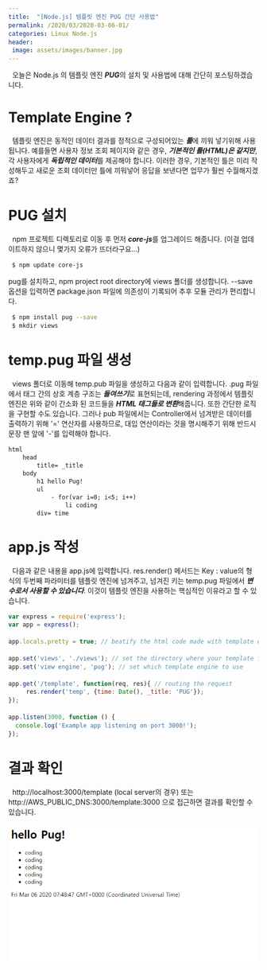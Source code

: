 ```yaml
---
title:  "[Node.js] 템플릿 엔진 PUG 간단 사용법"
permalink: /2020/03/2020-03-06-01/
categories: Linux Node.js
header:
 image: assets/images/banner.jpg
---
```

&nbsp; 오늘은 Node.js 의 템플릿 엔진 ***PUG***의 설치 및 사용법에 대해 간단히 포스팅하겠습니다. 

# Template Engine ?
&nbsp; 템플릿 엔진은 동적인 데이터 결과를 정적으로 구성되어있는 ***틀***에 끼워 넣기위해 사용됩니다. 
예를들면 사용자 정보 조회 페이지와 같은 경우, ***기본적인 틀(HTML)은 같지만***, 각 사용자에게 ***독립적인 데이터***를 제공해야 합니다. 이러한 경우, 기본적인 틀은 미리 작성해두고 새로운 조회 데이터만 틀에 끼워넣어 응답을 보낸다면 업무가 훨씬 수월해지겠죠?

# PUG 설치
&nbsp; npm 프로젝트 디렉토리로 이동 후 먼저 ***core-js***를 업그레이드 해줍니다. (이걸 업데이트하지 않으니 몇가지 오류가 뜨더라구요...)
```bash
 $ npm update core-js 
```
pug를 설치하고, npm project root directory에 views 폴더를 생성합니다. --save 옵션을 입력하면 package.json 파일에 의존성이 기록되어 추후 모듈 관리가 편리합니다.

```bash
 $ npm install pug --save
 $ mkdir views
```

# temp.pug 파일 생성
 &nbsp; views 폴더로 이동해 temp.pub 파일을 생성하고 다음과 같이 입력합니다.
.pug 파일에서 태그 간의 상호 계층 구조는 ***들여쓰기***로 표현되는데, rendering 과정에서 템플릿 엔진은 위와 같이 간소화 된 코드들을 ***HTML 태그들로 변환***해줍니다. 또한 간단한 로직을 구현할 수도 있습니다. 그러나 pub 파일에서는 Controller에서 넘겨받은 데이터를 출력하기 위해 '=' 연산자를 사용하므로, 대입 연산이라는 것을 명시해주기 위해 반드시 문장 맨 앞에 '-'를 입력해야 합니다.

```
html
    head
        title= _title
    body
        h1 hello Pug!
        ul
            - for(var i=0; i<5; i++)
                li coding
        div= time
```

# app.js 작성
&nbsp; 다음과 같은 내용을 app.js에 입력합니다.
res.render() 메서드는 Key : value의 형식의 두번째 파라미터를 템플릿 엔진에 넘겨주고, 넘겨진 키는 temp.pug 파일에서 ***변수로서 사용할 수 있습니다***. 
이것이 템플릿 엔진을 사용하는 핵심적인 이유라고 할 수 있습니다.
```js
var express = require('express');
var app = express();

app.locals.pretty = true; // beatify the html code made with template engine

app.set('views', './views'); // set the directory where your template files exist
app.set('view engine', 'pug'); // set which template engine to use

app.get('/template', function(req, res){ // routing the request
     res.render('temp', {time: Date(), _title: 'PUG'});
});

app.listen(3000, function () {
  console.log('Example app listening on port 3000!');
});
```

# 결과 확인
&nbsp; http://localhost:3000/template (local server의 경우) 또는 http://AWS_PUBLIC_DNS:3000/template:3000 으로 접근하면 결과를 확인할 수 있습니다.  
  
![ex_screenshot](/assets/images/2020-03-04/2020-03-06-01.png)